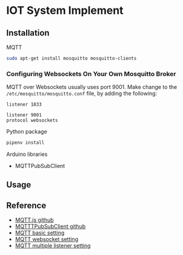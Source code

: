 # IOT System Implement

## Installation

MQTT

```bash
sudo apt-get install mosquitto mosquitto-clients
```

### Configuring Websockets On Your Own Mosquitto Broker

MQTT over Websockets usually uses port 9001. Make change to the `/etc/mosquitto/mosquitto.conf` file, by adding the following:

```
listener 1833

listener 9001
protocol websockets
```

Python package

```bash
pipenv install
```

Arduino libraries

- MQTTPubSubClient


## Usage


## Reference

- [MQTT.js github](https://github.com/mqttjs/MQTT.js)
- [MQTTTPubSubClient github](https://github.com/hideakitai/MQTTPubSubClient)
- [MQTT basic setting](https://blog.gtwang.org/iot/raspberry-pi/raspberry-pi-mosquitto-mqtt-broker-iot-integration/)
- [MQTT websocket setting](http://www.steves-internet-guide.com/mqtt-websockets/)
- [MQTT multiple listener setting](http://www.steves-internet-guide.com/mossquitto-conf-file/)
